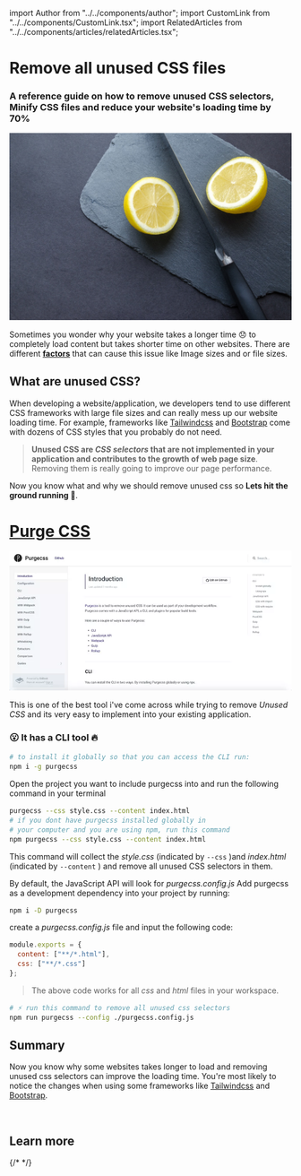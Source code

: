 import Author from "../../components/author";
import CustomLink from "../../components/CustomLink.tsx";
import RelatedArticles from "../../components/articles/relatedArticles.tsx";

# Remove all unused CSS files

<Author />

### A reference guide on how to remove unused CSS selectors, Minify CSS files and reduce your website's loading time by 70%

![Minify Css files](/images/blog/remove-unused-css/remove-unused.jpg)

Sometimes you wonder why your website takes a longer time 😞 to completely load content but takes shorter time on other websites.
There are different [**factors**](/blog/optimize-your-website-speed) that can cause this issue like Image sizes and or file sizes.

## What are unused CSS?

When developing a website/application, we developers tend to use different CSS frameworks with large file sizes and can really mess up our website loading time. For example, frameworks like [Tailwindcss](https://tailwindcss.com) and [Bootstrap](https://getbootstrap.com) come with dozens of CSS styles that you probably do not need.

> **Unused CSS are _CSS selectors_ that are not implemented in your application and contributes to the growth of web page size**. Removing them is really going to improve our page performance.

Now you know what and why we should remove unused css so **Lets hit the ground running 🚀**.

# [Purge CSS](https://purgecss.com/)

![Purge CSS](/images/blog/remove-unused-css/purgecss.webp)

This is one of the best tool i've come across while trying to remove _Unused CSS_ and its very easy to implement into your existing application.

### 😮 It has a CLI tool 🔥

```bash
# to install it globally so that you can access the CLI run:
npm i -g purgecss
```

Open the project you want to include purgecss into and run the following command in your terminal

```bash
purgecss --css style.css --content index.html
# if you dont have purgecss installed globally in
# your computer and you are using npm, run this command
npm purgecss --css style.css --content index.html
```

This command will collect the _style.css_ (indicated by `--css` )and _index.html_ (indicated by `--content` ) and remove all unused CSS selectors in them.

By default, the JavaScript API will look for _purgecss.config.js_
Add purgecss as a development dependency into your project by running:

```bash
npm i -D purgecss
```

create a _purgecss.config.js_ file and input the following code:

```js
module.exports = {
  content: ["**/*.html"],
  css: ["**/*.css"]
};
```

> The above code works for all _css_ and _html_ files in your workspace.

```bash
# ⚡️ run this command to remove all unused css selectors
npm run purgecss --config ./purgecss.config.js
```

## Summary

Now you know why some websites takes longer to load and removing unused css selectors can improve the loading time. You're most likely to notice the changes when using some frameworks like [Tailwindcss](https://tailwindcss.com) and [Bootstrap](https://getbootstrap.com).

<br/>

## Learn more

<CustomLink href="/blog/optimise-website-speed-with-gulp">
<div className="flex">
{/* <RelatedArticles name="optimise-website-speed-with-gulp"/> */}
<RelatedArticles name="react-progressive-web-app-(pwa)"/>
</div>
</CustomLink>
